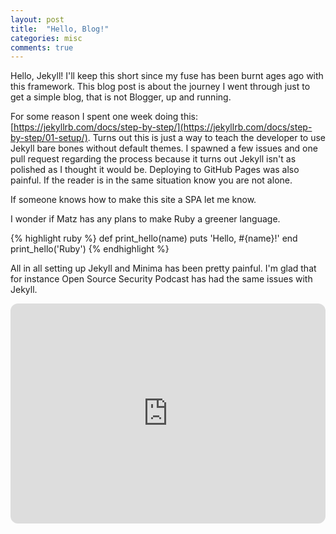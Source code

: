 ```yaml
---
layout: post
title:  "Hello, Blog!"
categories: misc
comments: true
---
```


Hello, Jekyll! I'll keep this short since my fuse has been burnt ages ago with this framework. This blog post is about the journey I went through just to get a simple blog, that is not Blogger, up and running.

For some reason I spent one week doing this: [https://jekyllrb.com/docs/step-by-step/](https://jekyllrb.com/docs/step-by-step/01-setup/). Turns out this is just a way to teach the developer to use Jekyll bare bones without default themes. I spawned a few issues and one pull request regarding the process because it turns out Jekyll isn't as polished as I thought it would be. Deploying to GitHub Pages was also painful. If the reader is in the same situation know you are not alone.

If someone knows how to make this site a SPA let me know.

I wonder if Matz has any plans to make Ruby a greener language.

{% highlight ruby %}
def print_hello(name)
  puts 'Hello, #{name}!'
end
print_hello('Ruby')
{% endhighlight %}

All in all setting up Jekyll and Minima has been pretty painful. I'm glad that for instance Open Source Security Podcast has had the same issues with Jekyll.

<iframe style="border-radius:12px" src="https://open.spotify.com/embed/episode/22YzYNgtUWHIzKbuq2q5JF?utm_source=generator&t=692" width="100%" height="352" frameBorder="0" allowfullscreen="" allow="autoplay; clipboard-write; encrypted-media; fullscreen; picture-in-picture" loading="lazy"></iframe>
